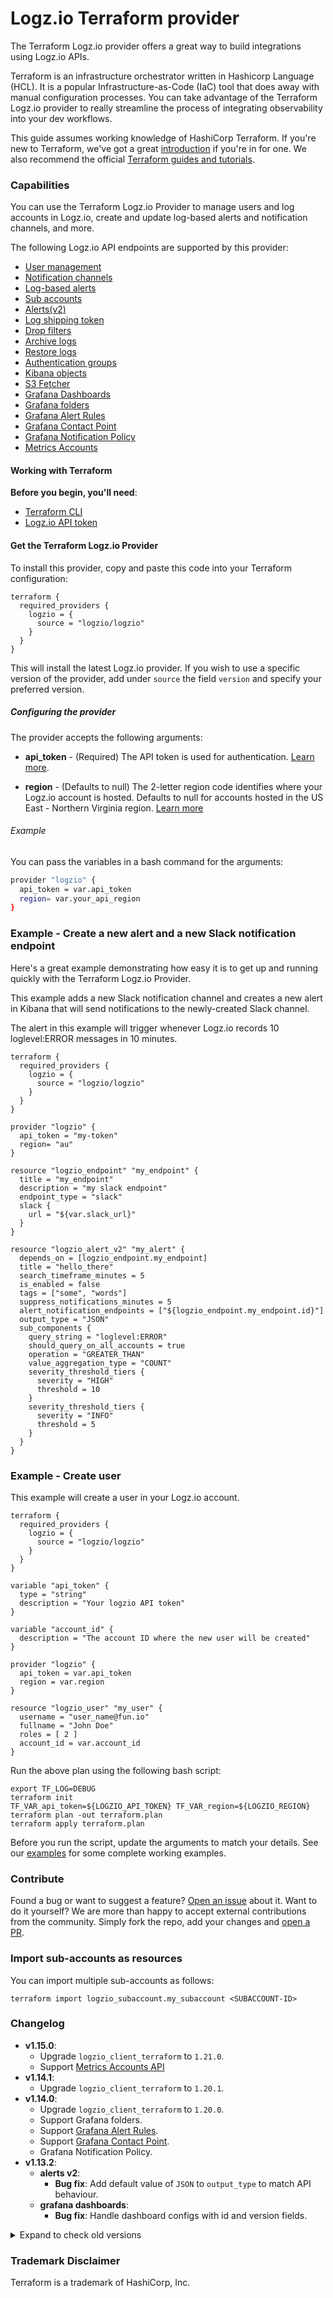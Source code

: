 # Logz.io Terraform provider

The Terraform Logz.io provider offers a great way to build integrations using Logz.io APIs.

Terraform is an infrastructure orchestrator written in Hashicorp Language (HCL). It is a popular Infrastructure-as-Code (IaC) tool that does away with manual configuration processes. You can take advantage of the Terraform Logz.io provider to really streamline the process of integrating observability into your dev workflows.

This guide assumes working knowledge of HashiCorp Terraform. If you're new to Terraform, we've got a great [introduction](https://logz.io/blog/terraform-vs-ansible-vs-puppet/) if you're in for one. We also recommend the official [Terraform guides and tutorials](https://www.terraform.io/guides/index.html).

### Capabilities

You can use the Terraform Logz.io Provider to manage users and log accounts in Logz.io, create and update log-based alerts and notification channels, and more.

The following Logz.io API endpoints are supported by this provider:

* [User management](https://api-docs.logz.io/docs/logz/manage-users)
* [Notification channels](https://api-docs.logz.io/docs/logz/manage-notification-endpoints)
* [Log-based alerts](https://github.com/logzio/public-api/tree/master/alerts)
* [Sub accounts](https://api-docs.logz.io/docs/logz/manage-time-based-log-accounts)
* [Alerts(v2)](https://api-docs.logz.io/docs/logz/alerts)
* [Log shipping token](https://api-docs.logz.io/docs/logz/manage-log-shipping-tokens)
* [Drop filters](https://api-docs.logz.io/docs/logz/drop-filters)
* [Archive logs](https://api-docs.logz.io/docs/logz/archive-logs)
* [Restore logs](https://api-docs.logz.io/docs/logz/restore-logs)
* [Authentication groups](https://api-docs.logz.io/docs/logz/authentication-groups)
* [Kibana objects](https://api-docs.logz.io/docs/logz/import-or-export-kibana-objects)
* [S3 Fetcher](https://api-docs.logz.io/docs/logz/connect-to-s-3-buckets)
* [Grafana Dashboards](https://api-docs.logz.io/docs/logz/create-dashboard)
* [Grafana folders](https://api-docs.logz.io/docs/logz/get-all-folders)
* [Grafana Alert Rules](https://api-docs.logz.io/docs/logz/get-alert-rules)
* [Grafana Contact Point](https://api-docs.logz.io/docs/logz/route-get-contactpoints)
* [Grafana Notification Policy](https://api-docs.logz.io/docs/logz/route-get-policy-tree)
* [Metrics Accounts](https://api-docs.logz.io/docs/logz/create-a-new-metrics-account)

#### Working with Terraform

<div class="tasklist">

**Before you begin, you'll need**:

* [Terraform CLI](https://learn.hashicorp.com/tutorials/terraform/install-cli)
* [Logz.io API token](/)

#### Get the Terraform Logz.io Provider

To install this provider, copy and paste this code into your Terraform configuration:

```hcl
terraform {
  required_providers {
    logzio = {
      source = "logzio/logzio"
    }
  }
}
```

This will install the latest Logz.io provider.
If you wish to use a specific version of the provider, add under `source` the field `version` and specify your preferred version.


##### Configuring the provider

The provider accepts the following arguments:

* **api_token** - (Required) The API token is used for authentication. [Learn more](/user-guide/tokens/api-tokens.html).

* **region** - (Defaults to null) The 2-letter region code identifies where your Logz.io account is hosted.
Defaults to null for accounts hosted in the US East - Northern Virginia region. [Learn more](https://docs.logz.io/user-guide/accounts/account-region.html)

###### Example

You can pass the variables in a bash command for the arguments:

```bash
provider "logzio" {
  api_token = var.api_token
  region= var.your_api_region
}
```
</div>


### Example - Create a new alert and a new Slack notification endpoint

Here's a great example demonstrating how easy it is to get up and running quickly with the Terraform Logz.io Provider.

This example adds a new Slack notification channel and creates a new alert in Kibana that will send notifications to the newly-created Slack channel.

The alert in this example will trigger whenever Logz.io records 10 loglevel:ERROR messages in 10 minutes.

```
terraform {
  required_providers {
    logzio = {
      source = "logzio/logzio"
    }
  }
}

provider "logzio" {
  api_token = "my-token"
  region= "au"
}

resource "logzio_endpoint" "my_endpoint" {
  title = "my_endpoint"
  description = "my slack endpoint"
  endpoint_type = "slack"
  slack {
    url = "${var.slack_url}"
  }
}

resource "logzio_alert_v2" "my_alert" {
  depends_on = [logzio_endpoint.my_endpoint]
  title = "hello_there"
  search_timeframe_minutes = 5
  is_enabled = false
  tags = ["some", "words"]
  suppress_notifications_minutes = 5
  alert_notification_endpoints = ["${logzio_endpoint.my_endpoint.id}"]
  output_type = "JSON"
  sub_components {
    query_string = "loglevel:ERROR"
    should_query_on_all_accounts = true
    operation = "GREATER_THAN"
    value_aggregation_type = "COUNT"
    severity_threshold_tiers {
      severity = "HIGH"
      threshold = 10
    }
    severity_threshold_tiers {
      severity = "INFO"
      threshold = 5
    }
  }
}
```

### Example - Create user

This example will create a user in your Logz.io account.

```
terraform {
  required_providers {
    logzio = {
      source = "logzio/logzio"
    }
  }
}

variable "api_token" {
  type = "string"
  description = "Your logzio API token"
}

variable "account_id" {
  description = "The account ID where the new user will be created"
}

provider "logzio" {
  api_token = var.api_token
  region = var.region
}

resource "logzio_user" "my_user" {
  username = "user_name@fun.io"
  fullname = "John Doe"
  roles = [ 2 ]
  account_id = var.account_id
}
```

Run the above plan using the following bash script:

```
export TF_LOG=DEBUG
terraform init
TF_VAR_api_token=${LOGZIO_API_TOKEN} TF_VAR_region=${LOGZIO_REGION} terraform plan -out terraform.plan
terraform apply terraform.plan
```

Before you run the script, update the arguments to match your details.
See our [examples](https://github.com/logzio/logzio_terraform_provider/tree/master/examples) for some complete working examples. 

### Contribute

Found a bug or want to suggest a feature? [Open an issue](https://github.com/logzio/logzio_terraform_provider/issues/new) about it.
Want to do it yourself? We are more than happy to accept external contributions from the community.
Simply fork the repo, add your changes and [open a PR](https://github.com/logzio/logzio_terraform_provider/pulls).

### Import sub-accounts as resources 

You can import multiple sub-accounts as follows:

```
terraform import logzio_subaccount.my_subaccount <SUBACCOUNT-ID>
```

### Changelog

- **v1.15.0**:
    - Upgrade `logzio_client_terraform` to `1.21.0`.
    - Support [Metrics Accounts API](https://api-docs.logz.io/docs/logz/create-a-new-metrics-account)
- **v1.14.1**:
  - Upgrade `logzio_client_terraform` to `1.20.1`.
- **v1.14.0**:
  - Upgrade `logzio_client_terraform` to `1.20.0`.
  - Support Grafana folders.
  - Support [Grafana Alert Rules](https://api-docs.logz.io/docs/logz/get-alert-rules).
  - Support [Grafana Contact Point](https://api-docs.logz.io/docs/logz/route-get-contactpoints). 
  - Grafana Notification Policy.
- **v1.13.2**:
  - **alerts v2**:
    - **Bug fix**: Add default value of `JSON` to `output_type` to match API behaviour.
  - **grafana dashboards**:
    - **Bug fix**: Handle dashboard configs with id and version fields.

<details>
  <summary markdown="span"> Expand to check old versions </summary>

- **v1.13.1**:
    - **s3 fetcher**:
        - **Bug fix**: `prefix` field now being applied.
- **v1.13.0**:
    - Upgrade `logzio_client_terraform` to `1.16.0`.
    - Support [Grafana Dashboards API](https://api-docs.logz.io/docs/logz/get-datasource-by-account).
- **v1.12.0**:
    - Upgrade `logzio_client_terraform` to `1.15.0`.
    - Support [S3 Fetcher API](https://api-docs.logz.io/docs/logz/create-buckets).
- **v1.11.0**:
    - Upgrade `terraform-plugin-sdk` to `v2.24.1`.
    - Upgrade `logzio_client_terraform` to `1.14.0`.
    - `alert_v2` - support alert scheduling.
- **v1.10.2**:
    - Upgrade to logzio_client_terraform 1.13.1.
    - Remove retries resources, as the new client handles it. Retries on update that validate update are still active.
- **v1.10.1**:
    - Upgrade to logzio_client_terraform 1.13.0.
    - Bug fix for **subaccount** - field `reserved_daily_gb` can be 0.
- **v1.10.0**
    - **Breaking Changes**:
        - Upgrading `terraform-plugin-sdk` to `v2.21.0`:
            - **Terraform 0.11** and lower will not be supported.
            - To read more about migrating to v2 of the `terraform-plugin-sdk` see [this article](https://www.terraform.io/plugin/sdkv2/guides/v2-upgrade-guide).
        - Removal of the `logzio_alert` resource. Use `logzio_alert_v2` instead.
        - `logzio_user`:
            - Update resource `logzio_user` to match current API and repo code conventions
            - Removal of `roles` field. Use field `role` instead.
        - `logzio_archive_logs`:
            - Removal of `s3_secret_credentials`. Use `aws_access_key` and `aws_secret_key` instead. See documentation for current configuration structure.
            - Removal of `archiveLogsAzureBlobStorageSettings`, `archiveLogsAmazonS3StorageSettings`. Fields under these attributes are not nested anymore. See docs & examples for reference.
            - Renaming fields.
            - Refactor code to match current API.
            - datasource - removal of secret fields. See documentation for current available fields.
        - `logzio_restore_logs`:
            - Add `username` field, to match current API.
        - `logzio_subaccount`:
            - Removal of field `utilization_settings`.
        - Delete resource from state on unsuccessful read operation.
    - Upgrade to Go 1.18.
    - Upgrade to logzio_client_terraform 1.12.0.
- **v1.9.2**
    - *Bug fix*: Fix diff for resource `alert_v2` in fields `alert_notification_endpoints`, `notification_emails` ([#116](https://github.com/logzio/terraform-provider-logzio/issues/116)).
- **v1.9.1**
    - *Bug fix*: plugin won't crash when import for `archive_logs` fails.
- **v1.9.0**
    - Update client version(v1.11.0).
    - Support [Kibana objects](https://api-docs.logz.io/docs/logz/import-or-export-kibana-objects)
- **v1.8.3**
    - Update client version(v1.10.3).
    - Bug fixes:
        - **alerts_v2**:
          - Fix noisy diff for tags.
          - Field `is_enabled` defaults to `true`.
        - **sub_accounts**: allow creating flexible account without `max_daily_gb`.
- **v1.8.2**
    - Update client version(v1.10.2).
    - Bug fixes:
      - **alerts_v2**: fix bug for columns requiring sort field.
      - **sub_accounts**: add backoff for creating and updating sub accounts.
- **v1.8.1**
    - Upgrade provider's Go version from 1.15 to 1.16 in code and in release workflow.
    - Improve tests - add sleep after each test.
- **v1.8.0**
    - **Breaking change**: **custom endpoint** - refactor Headers - now a string of comma-seperated key-value pairs.
    - Update client version (v1.10.1) - bug fix for empty Header field.
    - Add to custom endpoint datasource Description field.
- **v1.7.0**
  - Update client version (v1.10).
  - Support [authentication groups resource](https://api-docs.logz.io/docs/logz/authentication-groups).
  - `alerts_v2`: fix noisy diff for `severity_threshold_tiers`.

- **v1.6.1**
    - Update client version (v1.9.1) - bug fix for not found messages.
- **v1.6**
  - Update client version (v1.9).
  - Support [archive logs resource](https://api-docs.logz.io/docs/logz/archive-logs).
  - Support [restore logs resource](https://api-docs.logz.io/docs/logz/restore-logs).
- **v1.5**
    - Update client version(v1.8).
    - `sub_account`:
        - **Breaking changes:**
            - Deprecated attribute `utilization_settings`. Use `frequency_minutes` and `utilization_enabled` instead. 
        - Added attributes `flexible` and `reserved_daily_gb`.
        - Refactor tests.
        - Refactor code to use Terraform's retry.
    - `endpoint`:
        - **Breaking changes:**
            - Types naming.
        - New endpoints for OpsGenie, ServiceNow and Microsoft Teams.
        - Fix bug for `body_template` for `custom` type ([#70](https://github.com/logzio/terraform-provider-logzio/issues/70)).
        - Refactor tests.
        - Refactor code to use Terraform's retry.
    - `alerts_v2`:
        - Fix bug for `filter_must`,`filter_must_not` ([#82](https://github.com/logzio/terraform-provider-logzio/issues/82))
        - Refactor tests.
        - Refactor code to use Terraform's retry.
    - `drop_filter`:
        - Improve tests.
- v1.4
    - Update client version(v1.7).
    - Support [Drop Filter](https://api-docs.logz.io/docs/logz/drop-filters) resource.
- v1.3
    - Update client version(v1.6).
    - Support Log Shipping Token resource.
- v1.2.4
    - Update client version(v1.5.3).
    - Fix `sub account` to return attributes `account_token` & `account_id`.
- v1.2.3
    - Fix bug for `custom endpoint` empty headers.
    - Allow empty sharing accounts array in `sub account`.
    - Add retry in resource `sub account`.
    - Replace module `terraform` with `terraform-plugin-sdk`. See further explanation [here](https://www.terraform.io/docs/extend/guides/v1-upgrade-guide.html).
    - Upgrade to Go v1.15.
    - Update client version(v1.5.2).
- v1.2.2
    - Update client version(v1.5.1).
    - Fix alerts_v2 sort bug.
- v1.2.1
    - Fix alerts_v2 type "TABLE" bug.
- v1.2
    - Update client version(v1.5.0).
    - Support Alerts v2 resource.
    - Fix 404 error for Alerts.
- v1.1.8
    - Update client version 
    - Fix custom endpoint headers bug
- v1.1.7
    - Published to Terraform registry    
- v1.1.5
    - Fix boolean parameters not parsed bug
    - Support import command to state
- v1.1.4
    - Support Sub Accounts resource
    - few bug fixes
    - removed circleCI  
- v1.1.3 
    - examples now use TF12
    - will now generate the meta data needed for the IntelliJ type IDE HCL plugin
    - no more travis - just circle CI
    - version bump to use the latest TF library (0.12.6), now compatible with TF12
- 1.1.2 
    - Moved some of the source code around to comply with TF provider layout convention
    - Moved the examples into an examples directory
  
</details>

### Trademark Disclaimer

Terraform is a trademark of HashiCorp, Inc.

